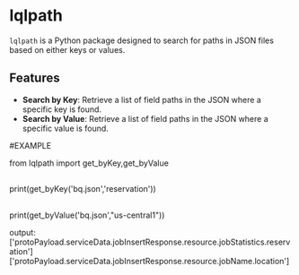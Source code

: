 # lqlpath

`lqlpath` is a Python package designed to search for paths in JSON files based on either keys or values. 
## Features

- **Search by Key**: Retrieve a list of field paths in the JSON where a specific key is found.
- **Search by Value**: Retrieve a list of field paths in the JSON where a specific value is found.

#EXAMPLE

from lqlpath import get_byKey,get_byValue
##
print(get_byKey('bq.json','reservation'))
##
print(get_byValue('bq.json',"us-central1"))


output:
['protoPayload.serviceData.jobInsertResponse.resource.jobStatistics.reservation']
['protoPayload.serviceData.jobInsertResponse.resource.jobName.location']